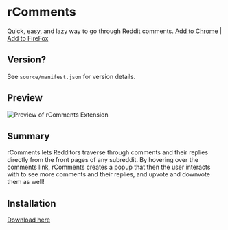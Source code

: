 rComments
=========

Quick, easy, and lazy way to go through Reddit comments. [Add to Chrome](https://chrome.google.com/webstore/detail/rcomments-for-reddit/njkilkdmdolbjonbfjhmknefhdccioig) | [Add to FireFox](https://addons.mozilla.org/en-US/firefox/addon/rcomments)

## Version?
See `source/manifest.json` for version details.

## Preview
![Preview of rComments Extension](http://iampueroo.github.io/rComments/img/rcomments.gif)

## Summary
rComments lets Redditors traverse through comments and their replies directly from the front pages of any subreddit. By hovering over the comments link, rComments creates a popup that then the user interacts with to see more comments and their replies, and upvote and downvote them as well! 

## Installation
[Download here](http://iampueroo.github.io/rComments/)
